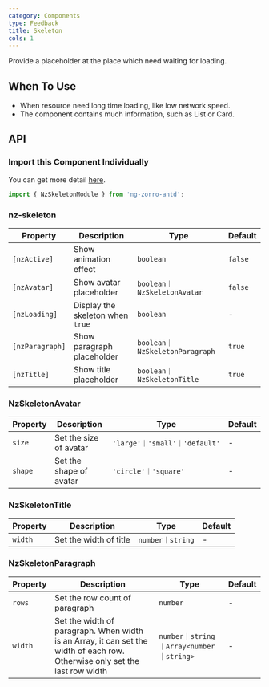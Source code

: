 ```yaml
---
category: Components
type: Feedback
title: Skeleton
cols: 1
---
```


Provide a placeholder at the place which need waiting for loading.

## When To Use

- When resource need long time loading, like low network speed.
- The component contains much information, such as List or Card.

## API

### Import this Component Individually

You can get more detail [here](/docs/getting-started/en#import-a-component-individually).

```ts
import { NzSkeletonModule } from 'ng-zorro-antd';
```

### nz-skeleton

| Property | Description | Type | Default |
| --- | --- | --- | --- |
| `[nzActive]` | Show animation effect | `boolean` | `false` |
| `[nzAvatar]` | Show avatar placeholder | `boolean｜NzSkeletonAvatar` | `false` |
| `[nzLoading]` | Display the skeleton when `true` | `boolean` | - |
| `[nzParagraph]` | Show paragraph placeholder | `boolean｜NzSkeletonParagraph` | `true` |
| `[nzTitle]` | Show title placeholder | `boolean｜NzSkeletonTitle` | `true` |


### NzSkeletonAvatar

| Property | Description | Type | Default |
| --- | --- | --- | --- |
| `size` | Set the size of avatar | `'large'｜'small'｜'default'` | - |
| `shape` | Set the shape of avatar | `'circle'｜'square'` | - |

### NzSkeletonTitle

| Property | Description | Type | Default |
| --- | --- | --- | --- |
| `width` | Set the width of title | `number｜string` | - |

### NzSkeletonParagraph

| Property | Description | Type | Default |
| --- | --- | --- | --- |
| `rows` | Set the row count of paragraph | `number` | - |
| `width` | Set the width of paragraph. When width is an Array, it can set the width of each row. Otherwise only set the last row width | `number｜string｜Array<number｜string>` | - |